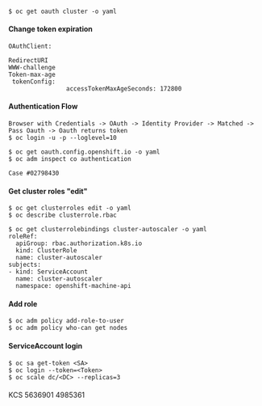####
~~~
$ oc get oauth cluster -o yaml
~~~
#### Change token expiration
~~~
OAuthClient:

RedirectURI
WWW-challenge
Token-max-age
 tokenConfig:
                accessTokenMaxAgeSeconds: 172800
~~~
#### Authentication Flow
~~~
Browser with Credentials -> OAuth -> Identity Provider -> Matched -> Pass Oauth -> Oauth returns token
$ oc login -u -p --loglevel=10

$ oc get oauth.config.openshift.io -o yaml
$ oc adm inspect co authentication

Case #02798430
~~~
#### Get cluster roles "edit"
~~~
$ oc get clusterroles edit -o yaml
$ oc describe clusterrole.rbac
~~~
~~~
$ oc get clusterrolebindings cluster-autoscaler -o yaml
roleRef:
  apiGroup: rbac.authorization.k8s.io
  kind: ClusterRole
  name: cluster-autoscaler
subjects:
- kind: ServiceAccount
  name: cluster-autoscaler
  namespace: openshift-machine-api
~~~
#### Add role
~~~
$ oc adm policy add-role-to-user
$ oc adm policy who-can get nodes
~~~
#### ServiceAccount login
~~~
$ oc sa get-token <SA>
$ oc login --token=<Token>
$ oc scale dc/<DC> --replicas=3
~~~
####
KCS 5636901 4985361
